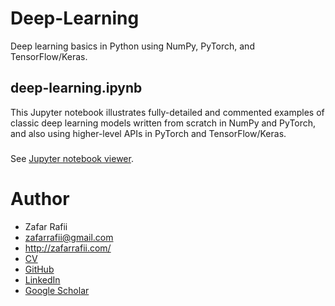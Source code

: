 # Deep-Learning

Deep learning basics in Python using NumPy, PyTorch, and TensorFlow/Keras.

## deep-learning.ipynb

This Jupyter notebook illustrates fully-detailed and commented examples of classic deep learning models written from scratch in NumPy and PyTorch, and also using higher-level APIs in PyTorch and TensorFlow/Keras.

### 

See [Jupyter notebook viewer](https://nbviewer.jupyter.org/github/zafarrafii/Deep-Learning/blob/master/deep-learning.ipynb).

# Author

- Zafar Rafii
- zafarrafii@gmail.com
- http://zafarrafii.com/
- [CV](http://zafarrafii.com/Zafar%20Rafii%20-%20C.V..pdf)
- [GitHub](https://github.com/zafarrafii)
- [LinkedIn](https://www.linkedin.com/in/zafarrafii/)
- [Google Scholar](https://scholar.google.com/citations?user=8wbS2EsAAAAJ&hl=en)
